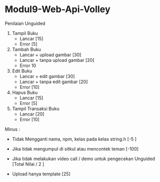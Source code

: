 # Modul9-Web-Api-Volley	

Penilaian Unguided	

1. Tampil Buku	
   - Lancar [15]	
   - Error [5]	
2. Tambah Buku	
   - Lancar + upload gambar  [30]	
   - Lancar + tanpa upload gambar [20]	
   - Error 10	
3. Edit Buku	
   - Lancar + edit gambar [30]	
   - Lancar + tanpa edit gambar [20]	
   - Error [10]	
4. Hapus Buku	
   - Lancar [15]	
   - Error [5]	
5. Tampil Transaksi Buku	
   - Lancar [20]	
   - Error [10]	


Minus :	

- Tidak Mengganti nama, npm, kelas pada kelas string.h	            [-5 ] 

- Jika tidak mengumpul di sitkul atau mencontek teman	               [-100]

- Jika tidak melakukan video call / demo untuk pengecekan Unguided   [Total Nilai / 2 ]

- Upload hanya template                                              [25]
